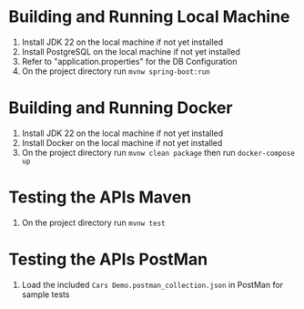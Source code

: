 # Building and Running Local Machine

1. Install JDK 22 on the local machine if not yet installed
2. Install PostgreSQL on the local machine if not yet installed
3. Refer to "application.properties" for the DB Configuration
4. On the project directory run ``mvnw spring-boot:run``

# Building and Running Docker

1. Install JDK 22 on the local machine if not yet installed
2. Install Docker on the local machine if not yet installed
3. On the project directory run ``mvnw clean package`` then run ``docker-compose up``

# Testing the APIs Maven

1. On the project directory run ``mvnw test``

# Testing the APIs PostMan

1. Load the included ``Cars Demo.postman_collection.json`` in PostMan for sample tests
